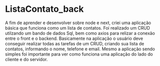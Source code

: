 # ListaContato_back

A fim de aprender e desenvolver sobre node e next, criei uma aplicação básica que funciona como um lista de contatos.
Foi realizado um CRUD utilzando um bando de dados Sql, bem como axios para relizar a conexão entre o front e o backend.
Basicamente na aplicação o usuário deve conseguir realizar todas as tarefas de um CRUD, criando sua lista de contatos, informando o nome, telefone e email.
Mesmo a aplicação sendo simples foi importante para ver como funciona uma aplicação do lado do cliente e do servidor.
